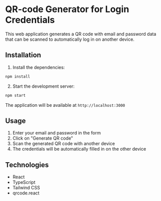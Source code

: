 # QR-code Generator for Login Credentials

This web application generates a QR code with email and password data that can be scanned to automatically log in on another device.

## Installation
1. Install the dependencies:
```bash
npm install
```
2. Start the development server:
```bash
npm start
```
The application will be available at `http://localhost:3000`

## Usage
1. Enter your email and password in the form
2. Click on "Generate QR code"
3. Scan the generated QR code with another device
4. The credentials will be automatically filled in on the other device

## Technologies
- React
- TypeScript
- Tailwind CSS
- qrcode.react

